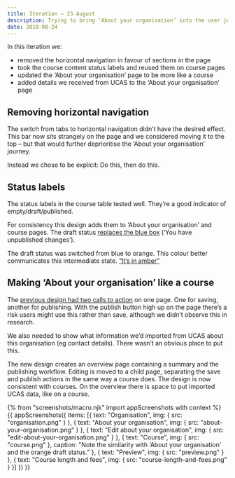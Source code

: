 ```yaml
---
title: Iteration – 23 August
description: Trying to bring ‘About your organisation’ into the user journey.
date: 2018-08-24
---
```


In this iteration we:

* removed the horizontal navigation in favour of sections in the page
* took the course content status labels and reused them on course pages
* updated the ‘About your organisation’ page to be more like a course
* added details we received from UCAS to the ‘About your organisation’ page

## Removing horizontal navigation

The switch from tabs to horizontal navigation didn’t have the desired effect. This bar now sits strangely on the page and we considered moving it to the top – but that would further deprioritise the ‘About your organisation’ journey.

Instead we chose to be explicit: Do this, then do this.

## Status labels

The status labels in the course table tested well. They’re a good indicator of empty/draft/published.

For consistency this design adds them to ‘About your organisation’ and course pages. The draft status [replaces the blue box](/publish-teacher-training-courses/user-research-aug-22#workflow-states) (‘You have unpublished changes’).

The draft status was switched from blue to orange. This colour better communicates this intermediate state. [“It’s in amber”](https://lookback.io/watch/dujimh9gzaKrRAFBu?t=1h13m15.01s)

## Making ‘About your organisation’ like a course

The [previous design had two calls to action](/publish-teacher-training-courses/user-research-aug-22#about-your-organisation) on one page. One for saving, another for publishing. With the publish button high up on the page there’s a risk users might use this rather than save, although we didn’t observe this in research.

We also needed to show what information we’d imported from UCAS about this organisation (eg contact details). There wasn’t an obvious place to put this.

The new design creates an overview page containing a summary and the publishing workflow. Editing is moved to a child page, separating the save and publish actions in the same way a course does. The design is now consistent with courses. On the overview there is space to put imported UCAS data, like on a course.

{% from "screenshots/macro.njk" import appScreenshots with context %}
{{ appScreenshots({
  items: [{
    text: "Organisation",
    img: { src: "organisation.png" }
  }, {
    text: "About your organisation",
    img: { src: "about-your-organisation.png" }
  }, {
    text: "Edit about your organisation",
    img: { src: "edit-about-your-organisation.png" }
  }, {
    text: "Course",
    img: { src: "course.png" },
    caption: "Note the similarity with ‘About your organisation’ and the orange draft status."
  }, {
    text: "Preview",
    img: { src: "preview.png" }
  }, {
    text: "Course length and fees",
    img: { src: "course-length-and-fees.png" }
  }]
}) }}
